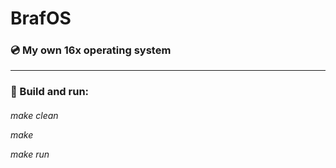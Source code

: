 <h1>BrafOS
  


<h3>💿️ My own 16x operating system
  
  - - - - - - - -


<h3>🔨️ Build and run:
  

<h6>
  
make clean

make

make run



